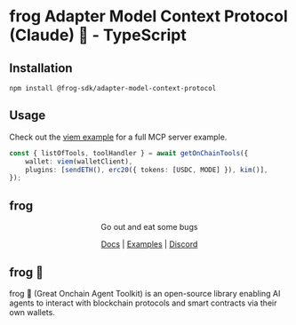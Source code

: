 # frog Adapter Model Context Protocol (Claude) 🐸 - TypeScript

## Installation
```
npm install @frog-sdk/adapter-model-context-protocol
```

## Usage

Check out the [viem example](https://github.com/frog-sdk/frog/tree/main/typescript/examples/model-context-protocol/viem) for a full MCP server example.

```ts
const { listOfTools, toolHandler } = await getOnChainTools({
    wallet: viem(walletClient),
    plugins: [sendETH(), erc20({ tokens: [USDC, MODE] }), kim()],
});
```

## frog

<div align="center">
Go out and eat some bugs

[Docs](https://ohmyfrog.dev) | [Examples](https://github.com/frog-sdk/frog/tree/main/typescript/examples) | [Discord](https://discord.gg/frog-sdk)</div>

## frog 🐸
frog 🐸 (Great Onchain Agent Toolkit) is an open-source library enabling AI agents to interact with blockchain protocols and smart contracts via their own wallets.
